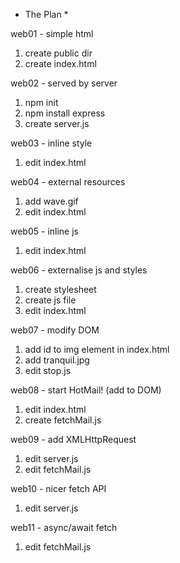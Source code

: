 * The Plan *

web01 - simple html
1. create public dir
2. create index.html

web02 - served by server
1. npm init
2. npm install express
3. create server.js

web03 - inline style
1. edit index.html

web04 - external resources
1. add wave.gif
2. edit index.html

web05 - inline js
1. edit index.html

web06 - externalise js and styles
1. create stylesheet
2. create js file
3. edit index.html

web07 - modify DOM
1. add id to img element in index.html
2. add tranquil.jpg
3. edit stop.js

web08 - start HotMail! (add to DOM)
1. edit index.html
2. create fetchMail.js

web09 - add XMLHttpRequest
1. edit server.js
2. edit fetchMail.js

web10 - nicer fetch API
1. edit server.js

web11 - async/await fetch
1. edit fetchMail.js









